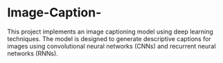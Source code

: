 # Image-Caption-
This project implements an image captioning model using deep learning techniques. The model is designed to generate descriptive captions for images using convolutional neural networks (CNNs) and recurrent neural networks (RNNs).

